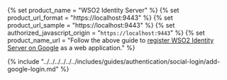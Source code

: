 {% set product_name = "WSO2 Identity Server" %}
{% set product_url_format = "https://localhost:9443" %}
{% set product_url_sample = "https://localhost:9443" %}
{% set authorized_javascript_origin = "`https://localhost:9443`" %}
{% set product_name_url = "Follow the above guide to [register WSO2 Identity Server on Google]( #register-wso2-identity-server-on-google) as a web application." %}

{% include "../../../../../../includes/guides/authentication/social-login/add-google-login.md" %}
